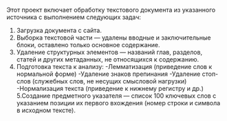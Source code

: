 Этот проект включает обработку текстового документа из указанного источника с выполнением следующих задач:
1. Загрузка документа с сайта.
2. Выборка текстовой части — удалены вводные и заключительные блоки, оставлено только основное содержание.
3. Удаление структурных элементов — названий глав, разделов, статей и других метаданных, не относящихся к содержанию.
4. Подготовка текста к анализу:
  -Лемматизация (приведение слов к нормальной форме)
  -Удаление знаков препинания
  -Удаление стоп-слов (служебных слов, не несущих смысловой нагрузки)
  -Нормализация текста (приведение к нижнему регистру и др.)
5.Создание предметного указателя — список 100 ключевых слов с указанием позиции их первого вхождения (номер строки и символа в исходном тексте).







